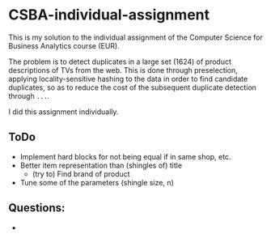 # CSBA-individual-assignment

This is my solution to the individual assignment of the Computer Science for Business Analytics course (EUR).

The problem is to detect duplicates in a large set (1624) of product descriptions of TVs from the web.
This is done through preselection, applying locality-sensitive hashing to the data in order to find candidate duplicates,
so as to reduce the cost of the subsequent duplicate detection through `...`.

I did this assignment individually.

## ToDo
- Implement hard blocks for not being equal if in same shop, etc.
- Better item representation than (shingles of) title
    - (try to) Find brand of product
- Tune some of the parameters (shingle size, n)

## Questions:
-

